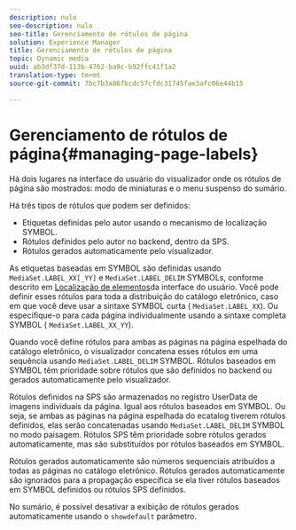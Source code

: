```yaml
---
description: nulo
seo-description: nulo
seo-title: Gerenciamento de rótulos de página
solution: Experience Manager
title: Gerenciamento de rótulos de página
topic: Dynamic media
uuid: ab3df37d-113b-4762-ba9c-b92ffc41f1a2
translation-type: tm+mt
source-git-commit: 7bc7b3a86fbcdc57cfdc31745fae3afc06e44b15

---
```



# Gerenciamento de rótulos de página{#managing-page-labels}

Há dois lugares na interface do usuário do visualizador onde os rótulos de página são mostrados: modo de miniaturas e o menu suspenso do sumário.

Há três tipos de rótulos que podem ser definidos:

* Etiquetas definidas pelo autor usando o mecanismo de localização SYMBOL.
* Rótulos definidos pelo autor no backend, dentro da SPS.
* Rótulos gerados automaticamente pelo visualizador.

As etiquetas baseadas em SYMBOL são definidas usando `MediaSet.LABEL_XX[_YY]` e `MediaSet.LABEL_DELIM` SYMBOLs, conforme descrito em [Localização de elementos](../../c-html5-s7-aem-asset-viewers/c-html5-20-ecatalog-viewer-about/c-html5-20-ecatalog-viewer-localization.md#concept-cbfc39344c494eb7b9f6a272cff0cc74)da interface do usuário. Você pode definir esses rótulos para toda a distribuição do catálogo eletrônico, caso em que você deve usar a sintaxe SYMBOL curta ( `MediaSet.LABEL_XX`). Ou especifique-o para cada página individualmente usando a sintaxe completa SYMBOL ( `MediaSet.LABEL_XX_YY`).

Quando você define rótulos para ambas as páginas na página espelhada do catálogo eletrônico, o visualizador concatena esses rótulos em uma sequência usando `MediaSet.LABEL_DELIM` SYMBOL. Rótulos baseados em SYMBOL têm prioridade sobre rótulos que são definidos no backend ou gerados automaticamente pelo visualizador.

Rótulos definidos na SPS são armazenados no registro UserData de imagens individuais da página. Igual aos rótulos baseados em SYMBOL. Ou seja, se ambas as páginas na página espelhada do ecatalog tiverem rótulos definidos, elas serão concatenadas usando `MediaSet.LABEL_DELIM` SYMBOL no modo paisagem. Rótulos SPS têm prioridade sobre rótulos gerados automaticamente, mas são substituídos por rótulos baseados em SYMBOL.

Rótulos gerados automaticamente são números sequenciais atribuídos a todas as páginas no catálogo eletrônico. Rótulos gerados automaticamente são ignorados para a propagação específica se ela tiver rótulos baseados em SYMBOL definidos ou rótulos SPS definidos.

No sumário, é possível desativar a exibição de rótulos gerados automaticamente usando o `showdefault` parâmetro.

